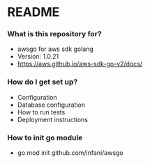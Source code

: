 # README #

### What is this repository for? ###

* awsgo for aws sdk golang
* Version: 1.0.21
* https://aws.github.io/aws-sdk-go-v2/docs/

### How do I get set up? ###

* Configuration
* Database configuration
* How to run tests
* Deployment instructions

### How to init go module

* go mod init github.com/infani/awsgo